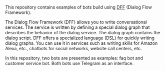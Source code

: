 This repository contains examples of bots build using [DFF](https://github.com/deeppavlov/dialog_flow_framework)
(Dialog Flow Framework).

The Dialog Flow Framework (DFF) allows you to write conversational services. The service is written by defining a
special dialog graph that describes the behavior of the dialog service. The dialog graph contains the dialog script.
DFF offers a specialized language (DSL) for quickly writing dialog graphs.
You can use it in services such as writing skills for Amazon Alexa, etc., chatbots for social networks, website call centers, etc.

In this repository, two bots are presented as examples: faq bot and customer service bot. Both bots use Telegram as an interface.